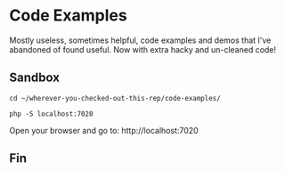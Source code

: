 # Code Examples

Mostly useless, sometimes helpful, code examples and demos that I've abandoned of found useful. Now with extra hacky and un-cleaned code!

## Sandbox

`cd ~/wherever-you-checked-out-this-rep/code-examples/`

`php -S localhost:7020`

Open your browser and go to: http://localhost:7020

## Fin
